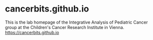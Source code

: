 # cancerbits.github.io

This is the lab homepage of the Integrative Analysis of Pediatric Cancer group at the Children's Cancer Research Institute in Vienna. https://cancerbits.github.io
